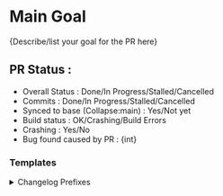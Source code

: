 # Main Goal
{Describe/list your goal for the PR here}

## PR Status :
- Overall Status : Done/In Progress/Stalled/Cancelled
- Commits : Done/In Progress/Stalled/Cancelled
- Synced to base (Collapse:main) : Yes/Not yet
- Build status : OK/Crashing/Build Errors
- Crashing : Yes/No
- Bug found caused by PR : {int}

### Templates

<details>
  <summary>Changelog Prefixes</summary>
  ```
    **[New]**
    **[Imp]**
    **[Fix]**
    **[Loc]**
    **[Doc]**
  ```
</details>